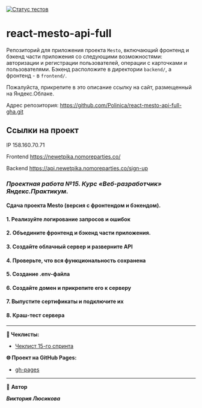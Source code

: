 [![Статус тестов](../../actions/workflows/tests.yml/badge.svg)](../../actions/workflows/tests.yml)

# react-mesto-api-full
Репозиторий для приложения проекта `Mesto`, включающий фронтенд и бэкенд части приложения со следующими возможностями: авторизации и регистрации пользователей, операции с карточками и пользователями. Бэкенд расположите в директории `backend/`, а фронтенд - в `frontend/`. 
  
Пожалуйста, прикрепите в это описание ссылку на сайт, размещенный на Яндекс.Облаке.

Адрес репозитория: https://github.com/Polinica/react-mesto-api-full-gha.git

## Ссылки на проект

IP 158.160.70.71

Frontend https://newetpika.nomoreparties.co/

Backend https://api.newetpika.nomoreparties.co/sign-up

### _**Проектная работа №15. Курс «Веб-разработчик» Яндекс.Практикум.**_

#### Сдача проекта Mesto (версия с фронтендом и бэкендом).

#### 1. Реализуйте логирование запросов и ошибок

#### 2. Объедините фронтенд и бэкенд части приложения.

#### 3. Создайте облачный сервер и разверните API

#### 4. Проверьте, что вся функциональность сохранена

#### 5. Создание .env-файла

#### 6. Создайте домен и прикрепите его к серверу

#### 7. Выпустите сертификаты и подключите их

#### 8. Краш-тест сервера

---

**📄 Чеклисты:**

- [Чеклист 15-го спринта](https://code.s3.yandex.net/web-developer/checklists-pdf/new-program/checklist_15.pdf)

**🌐 Проект на GitHub Pages:**

- [gh-pages](https://polinica.github.io/mesto/)

---

👤 **Автор**

**_Виктория Люсикова_**
